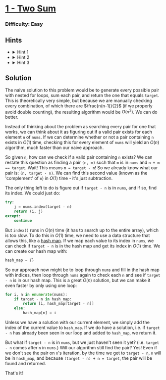 # [1 - Two Sum](https://leetcode.com/problems/two-sum)

### Difficulty: Easy

## Hints
- <details>
    <summary>Hint 1</summary>
    Instead of thinking about the problem as searching every possible pair for one that works, we can think about it as figuring out if a valid pair exists for each element <code>n</code> of <code>nums</code>.
  </details>
- <details>
    <summary>Hint 2</summary>
    What data structure allows us to both check if an value is in <code>nums</code> and retrieve its index in <code>O(1)</code> time?
  </details>
- <details>
    <summary>Hint 3</summary>
    How can we store data in this data structure and check for pairs in a single loop?
  </details>

## Solution
The naive solution to this problem would be to generate every possible pair with nested for loops, sum each pair, and return the one that equals `target`. This is theoretically very simple, but because we are manually checking every combination, of which there are $\frac{n(n-1)}{2}$ (if we properly avoid double counting), the resulting algorithm would be $O(n^2)$. We can do better.

Instead of thinking about the problem as searching every pair for one that works, we can think about it as figuring out if a valid pair exists for each element `n` of `nums`. If we can determine whether or not a pair containing `n` exists in $O(1)$ time, checking this for every element of `nums` will yield an $O(n)$ algorithm, much faster than our naive approach.

So given `n`, how can we check if a valid pair containing `n` exists? We can restate this question as finding a pair `(n, m)` such that `m` is in `nums` and `n + m == target`. Wait! This means `m = target - n`! So we already know what our pair is: `(n, target - n)`. We can find this second value (known as the 'complement' of `n`) in $O(1)$ time - it's just subtraction.

The only thing left to do is figure out if `target - n` is in `nums`, and if so, find its index. We could just do: 
```python
try: 
    j = nums.index(target - n)
    return (i, j)
except:
    continue
```
But `index()` runs in $O(n)$ time (it has to search up to the entire array), which is too slow. To do this in $O(1)$ time, we need to use a data structure that allows this, like a [hash map](https://en.wikipedia.org/wiki/Hash_table). If we map each value to its index in `nums`, we can check if `target - n` is in the hash map and get its index in $O(1)$ time. We can create our hash map with:
```python
hash_map = {}
```
So our approach now might be to loop through `nums` and fill in the hash map with indices, then loop through `nums` again to check each `n` and see if `target - n` is in our hash map. This is a great $O(n)$ solution, but we can make it even faster by only using one loop:
```python
for i, n in enumerate(nums):
    if target - n in hash_map:
        return [i, hash_map[target - n]]
    else:
        hash_map[n] = i
```
Unless we have a solution with our current element, we simply add the index of the current value to `hash_map`. If we do have a solution, i.e. if `target - n` has already been seen in our loop and added to `hash_map`, we return it.

But what if `target - n` is in `nums`, but we just haven't seen it yet? (i.e. `target - n` comes after `n` in `nums`.) Will our algorithm still find the pair? Yes! Even if we don't see the pair on `n`'s iteration, by the time we get to `target - n`, `n` will be in `hash_map`, and because `(target - n) + n = target`, the pair will be found and returned.

That's it!